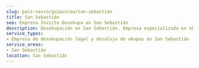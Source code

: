 ```yaml
---
slug: pais-vasco/guipuzcoa/san-sebastian
title: San Sebastián
seo: Empresa Invicto Desokupa en San Sebastián
description: Desokupación en San Sebastián. Empresa especializada en okupas. Mediación legal y desalojo express. Presupuesto gratuito.
service_types:
- Empresa de desokupación legal y desalojo de okupas en San Sebastián
service_areas:
- San Sebastián
location: San Sebastián
---
```

